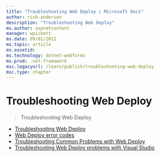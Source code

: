 ```yaml
---
title: "Troubleshooting Web Deploy | Microsoft Docs"
author: rick-anderson
description: "Troubleshooting Web Deploy"
ms.author: aspnetcontent
manager: wpickett
ms.date: 09/01/2012
ms.topic: article
ms.assetid: 
ms.technology: dotnet-webforms
ms.prod: .net-framework
msc.legacyurl: /learn/publish/troubleshooting-web-deploy
msc.type: chapter
---
```

Troubleshooting Web Deploy
====================
> Troubleshooting Web Deploy


- [Troubleshooting Web Deploy](troubleshooting-web-deploy.md)
- [Web Deploy error codes](web-deploy-error-codes.md)
- [Troubleshooting Common Problems with Web Deploy](troubleshooting-common-problems-with-web-deploy.md)
- [Troubleshooting Web Deploy problems with Visual Studio](troubleshooting-web-deploy-problems-with-visual-studio.md)